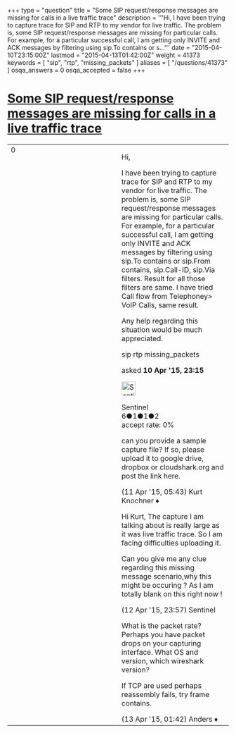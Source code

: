 +++
type = "question"
title = "Some SIP request/response messages are missing for calls in a live traffic trace"
description = '''Hi, I have been trying to capture trace for SIP and RTP to my vendor for live traffic. The problem is, some SIP request/response messages are missing for particular calls. For example, for a particular successful call, I am getting only INVITE and ACK messages by filtering using sip.To contains or s...'''
date = "2015-04-10T23:15:00Z"
lastmod = "2015-04-13T01:42:00Z"
weight = 41373
keywords = [ "sip", "rtp", "missing_packets" ]
aliases = [ "/questions/41373" ]
osqa_answers = 0
osqa_accepted = false
+++

<div class="headNormal">

# [Some SIP request/response messages are missing for calls in a live traffic trace](/questions/41373/some-sip-requestresponse-messages-are-missing-for-calls-in-a-live-traffic-trace)

</div>

<div id="main-body">

<div id="askform">

<table id="question-table" style="width:100%;"><colgroup><col style="width: 50%" /><col style="width: 50%" /></colgroup><tbody><tr class="odd"><td style="width: 30px; vertical-align: top"><div class="vote-buttons"><span id="post-41373-upvote" class="ajax-command post-vote up" rel="nofollow" title="I like this post (click again to cancel)"> </span><div id="post-41373-score" class="post-score" title="current number of votes">0</div><span id="post-41373-downvote" class="ajax-command post-vote down" rel="nofollow" title="I dont like this post (click again to cancel)"> </span> <span id="favorite-mark" class="ajax-command favorite-mark" rel="nofollow" title="mark/unmark this question as favorite (click again to cancel)"> </span><div id="favorite-count" class="favorite-count"></div></div></td><td><div id="item-right"><div class="question-body"><p>Hi,</p><p>I have been trying to capture trace for SIP and RTP to my vendor for live traffic. The problem is, some SIP request/response messages are missing for particular calls. For example, for a particular successful call, I am getting only INVITE and ACK messages by filtering using sip.To contains or sip.From contains, sip.Call-ID, sip.Via filters. Result for all those filters are same. I have tried Call flow from Telephoney&gt; VoIP Calls, same result.</p><p>Any help regarding this situation would be much appreciated.</p></div><div id="question-tags" class="tags-container tags"><span class="post-tag tag-link-sip" rel="tag" title="see questions tagged &#39;sip&#39;">sip</span> <span class="post-tag tag-link-rtp" rel="tag" title="see questions tagged &#39;rtp&#39;">rtp</span> <span class="post-tag tag-link-missing_packets" rel="tag" title="see questions tagged &#39;missing_packets&#39;">missing_packets</span></div><div id="question-controls" class="post-controls"></div><div class="post-update-info-container"><div class="post-update-info post-update-info-user"><p>asked <strong>10 Apr '15, 23:15</strong></p><img src="https://secure.gravatar.com/avatar/07986727b2a1d71b46fd0e036f626bad?s=32&amp;d=identicon&amp;r=g" class="gravatar" width="32" height="32" alt="Sentinel&#39;s gravatar image" /><p><span>Sentinel</span><br />
<span class="score" title="6 reputation points">6</span><span title="1 badges"><span class="badge1">●</span><span class="badgecount">1</span></span><span title="1 badges"><span class="silver">●</span><span class="badgecount">1</span></span><span title="2 badges"><span class="bronze">●</span><span class="badgecount">2</span></span><br />
<span class="accept_rate" title="Rate of the user&#39;s accepted answers">accept rate:</span> <span title="Sentinel has no accepted answers">0%</span></p></div></div><div id="comments-container-41373" class="comments-container"><span id="41380"></span><div id="comment-41380" class="comment"><div id="post-41380-score" class="comment-score"></div><div class="comment-text"><p>can you provide a sample capture file? If so, please upload it to google drive, dropbox or cloudshark.org and post the link here.</p></div><div id="comment-41380-info" class="comment-info"><span class="comment-age">(11 Apr '15, 05:43)</span> <span class="comment-user userinfo">Kurt Knochner ♦</span></div></div><span id="41400"></span><div id="comment-41400" class="comment"><div id="post-41400-score" class="comment-score"></div><div class="comment-text"><p>Hi Kurt, The capture I am talking about is really large as it was live traffic trace. So I am facing difficulties uploading it.</p><p>Can you give me any clue regarding this missing message scenario,why this might be occuring ? As I am totally blank on this right now !</p></div><div id="comment-41400-info" class="comment-info"><span class="comment-age">(12 Apr '15, 23:57)</span> <span class="comment-user userinfo">Sentinel</span></div></div><span id="41401"></span><div id="comment-41401" class="comment"><div id="post-41401-score" class="comment-score"></div><div class="comment-text"><p>What is the packet rate? Perhaps you have packet drops on your capturing interface. What OS and version, which wireshark version?</p><p>If TCP are used perhaps reassembly fails, try frame contains.</p></div><div id="comment-41401-info" class="comment-info"><span class="comment-age">(13 Apr '15, 01:42)</span> <span class="comment-user userinfo">Anders ♦</span></div></div></div><div id="comment-tools-41373" class="comment-tools"></div><div class="clear"></div><div id="comment-41373-form-container" class="comment-form-container"></div><div class="clear"></div></div></td></tr></tbody></table>

</div>

</div>

